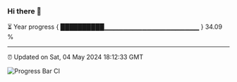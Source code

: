 ### Hi there 👋

⏳ Year progress { ██████████▁▁▁▁▁▁▁▁▁▁▁▁▁▁▁▁▁▁▁▁ } 34.09 %

---

⏰ Updated on Sat, 04 May 2024 18:12:33 GMT

![Progress Bar CI](https://github.com/liununu/liununu/workflows/Progress%20Bar%20CI/badge.svg)
